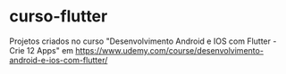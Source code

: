 # curso-flutter
 Projetos criados no curso "Desenvolvimento Android e IOS com Flutter - Crie 12 Apps" em https://www.udemy.com/course/desenvolvimento-android-e-ios-com-flutter/
